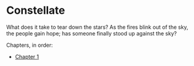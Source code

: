 # Constellate

What does it take to tear down the stars? As the fires blink out of the sky, the people gain hope; has someone finally stood up against the sky?

Chapters, in order:
- [Chapter 1](ch1.md)

